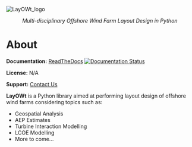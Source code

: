 ![LayOWt_logo](https://user-images.githubusercontent.com/66472009/175377974-70b87ac3-75f3-4c06-9a60-4347f1b0bc6b.png)
<p align="center">
    <em>Multi-disciplinary Offshore Wind Farm Layout Design in Python</em>
</p>

# About

**Documentation:** [ReadTheDocs](https://layowt.readthedocs.io/en/stable/)
[![Documentation Status](https://readthedocs.org/projects/layowt/badge/?version=latest)](https://layowt.readthedocs.io/en/latest/?badge=latest)

**License:** N/A

**Support:** [Contact Us](mailto:guillermo.tornero@oceanwinds.com)

**LayOWt** is a Python library aimed at performing layout design of offshore wind farms considering topics such as:

- Geospatial Analysis
- AEP Estimates
- Turbine Interaction Modelling   
- LCOE Modelling
- More to come...





```{include} ../../CHANGELOG.md
```